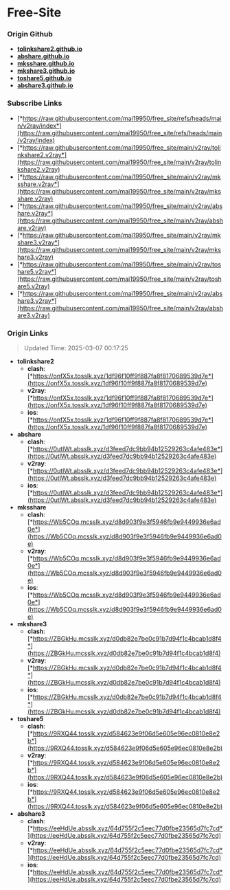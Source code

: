 # Free-Site

### Origin Github

- [**tolinkshare2.github.io**](https://github.com/tolinkshare2/tolinkshare2.github.io)
- [**abshare.github.io**](https://github.com/abshare/abshare.github.io)
- [**mksshare.github.io**](https://github.com/mksshare/mksshare.github.io)
- [**mkshare3.github.io**](https://github.com/mkshare3/mkshare3.github.io)
- [**toshare5.github.io**](https://github.com/toshare5/toshare5.github.io)
- [**abshare3.github.io**](https://github.com/abshare3/abshare3.github.io)

### Subscribe Links

- [*https://raw.githubusercontent.com/mai19950/free_site/refs/heads/main/v2ray/index*](https://raw.githubusercontent.com/mai19950/free_site/refs/heads/main/v2ray/index)
- [*https://raw.githubusercontent.com/mai19950/free_site/main/v2ray/tolinkshare2.v2ray*](https://raw.githubusercontent.com/mai19950/free_site/main/v2ray/tolinkshare2.v2ray)
- [*https://raw.githubusercontent.com/mai19950/free_site/main/v2ray/mksshare.v2ray*](https://raw.githubusercontent.com/mai19950/free_site/main/v2ray/mksshare.v2ray)
- [*https://raw.githubusercontent.com/mai19950/free_site/main/v2ray/abshare.v2ray*](https://raw.githubusercontent.com/mai19950/free_site/main/v2ray/abshare.v2ray)
- [*https://raw.githubusercontent.com/mai19950/free_site/main/v2ray/mkshare3.v2ray*](https://raw.githubusercontent.com/mai19950/free_site/main/v2ray/mkshare3.v2ray)
- [*https://raw.githubusercontent.com/mai19950/free_site/main/v2ray/toshare5.v2ray*](https://raw.githubusercontent.com/mai19950/free_site/main/v2ray/toshare5.v2ray)
- [*https://raw.githubusercontent.com/mai19950/free_site/main/v2ray/abshare3.v2ray*](https://raw.githubusercontent.com/mai19950/free_site/main/v2ray/abshare3.v2ray)

### Origin Links

> Updated Time: 2025-03-07 00:17:25

- **tolinkshare2**
  - **clash**: [*https://onfX5x.tosslk.xyz/1df96f10ff9f887fa8f8170689539d7e*](https://onfX5x.tosslk.xyz/1df96f10ff9f887fa8f8170689539d7e)
  - **v2ray**: [*https://onfX5x.tosslk.xyz/1df96f10ff9f887fa8f8170689539d7e*](https://onfX5x.tosslk.xyz/1df96f10ff9f887fa8f8170689539d7e)
  - **ios**: [*https://onfX5x.tosslk.xyz/1df96f10ff9f887fa8f8170689539d7e*](https://onfX5x.tosslk.xyz/1df96f10ff9f887fa8f8170689539d7e)
- **abshare**
  - **clash**: [*https://0utlWt.absslk.xyz/d3feed7dc9bb94b12529263c4afe483e*](https://0utlWt.absslk.xyz/d3feed7dc9bb94b12529263c4afe483e)
  - **v2ray**: [*https://0utlWt.absslk.xyz/d3feed7dc9bb94b12529263c4afe483e*](https://0utlWt.absslk.xyz/d3feed7dc9bb94b12529263c4afe483e)
  - **ios**: [*https://0utlWt.absslk.xyz/d3feed7dc9bb94b12529263c4afe483e*](https://0utlWt.absslk.xyz/d3feed7dc9bb94b12529263c4afe483e)
- **mksshare**
  - **clash**: [*https://Wb5COq.mcsslk.xyz/d8d903f9e3f5946fb9e9449936e6ad0e*](https://Wb5COq.mcsslk.xyz/d8d903f9e3f5946fb9e9449936e6ad0e)
  - **v2ray**: [*https://Wb5COq.mcsslk.xyz/d8d903f9e3f5946fb9e9449936e6ad0e*](https://Wb5COq.mcsslk.xyz/d8d903f9e3f5946fb9e9449936e6ad0e)
  - **ios**: [*https://Wb5COq.mcsslk.xyz/d8d903f9e3f5946fb9e9449936e6ad0e*](https://Wb5COq.mcsslk.xyz/d8d903f9e3f5946fb9e9449936e6ad0e)
- **mkshare3**
  - **clash**: [*https://ZBGkHu.mcsslk.xyz/d0db82e7be0c91b7d94f1c4bcab1d8f4*](https://ZBGkHu.mcsslk.xyz/d0db82e7be0c91b7d94f1c4bcab1d8f4)
  - **v2ray**: [*https://ZBGkHu.mcsslk.xyz/d0db82e7be0c91b7d94f1c4bcab1d8f4*](https://ZBGkHu.mcsslk.xyz/d0db82e7be0c91b7d94f1c4bcab1d8f4)
  - **ios**: [*https://ZBGkHu.mcsslk.xyz/d0db82e7be0c91b7d94f1c4bcab1d8f4*](https://ZBGkHu.mcsslk.xyz/d0db82e7be0c91b7d94f1c4bcab1d8f4)
- **toshare5**
  - **clash**: [*https://9RXQ44.tosslk.xyz/d584623e9f06d5e605e96ec0810e8e2b*](https://9RXQ44.tosslk.xyz/d584623e9f06d5e605e96ec0810e8e2b)
  - **v2ray**: [*https://9RXQ44.tosslk.xyz/d584623e9f06d5e605e96ec0810e8e2b*](https://9RXQ44.tosslk.xyz/d584623e9f06d5e605e96ec0810e8e2b)
  - **ios**: [*https://9RXQ44.tosslk.xyz/d584623e9f06d5e605e96ec0810e8e2b*](https://9RXQ44.tosslk.xyz/d584623e9f06d5e605e96ec0810e8e2b)
- **abshare3**
  - **clash**: [*https://eeHdUe.absslk.xyz/64d755f2c5eec77d0fbe23565d7fc7cd*](https://eeHdUe.absslk.xyz/64d755f2c5eec77d0fbe23565d7fc7cd)
  - **v2ray**: [*https://eeHdUe.absslk.xyz/64d755f2c5eec77d0fbe23565d7fc7cd*](https://eeHdUe.absslk.xyz/64d755f2c5eec77d0fbe23565d7fc7cd)
  - **ios**: [*https://eeHdUe.absslk.xyz/64d755f2c5eec77d0fbe23565d7fc7cd*](https://eeHdUe.absslk.xyz/64d755f2c5eec77d0fbe23565d7fc7cd)
